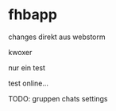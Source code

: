 fhbapp
======

changes direkt aus webstorm

kwoxer

nur ein test

test online...


TODO:
gruppen
chats
settings